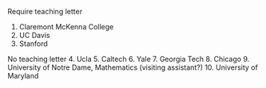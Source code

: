 Require teaching letter
1. Claremont McKenna College
2. UC Davis
3. Stanford

No teaching letter
4. Ucla
5. Caltech
6.  Yale
7. Georgia Tech
8. Chicago
9. University of Notre Dame, Mathematics (visiting assistant?)
10. University of Maryland 
<!--stackedit_data:
eyJoaXN0b3J5IjpbLTEyNjU3MzQ2Nyw4NTYzNTQ2NywtNzg5Mz
A2MjU2LDE4MTUwODg4MjNdfQ==
-->